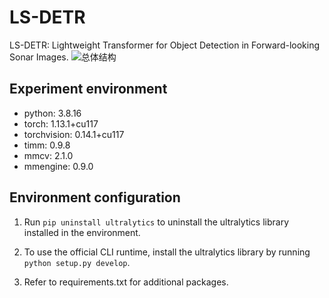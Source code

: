 # LS-DETR
LS-DETR: Lightweight Transformer for Object Detection in Forward-looking Sonar Images.
![总体结构](https://github.com/user-attachments/assets/5559144c-9a93-4a2a-b55b-8ac0f73a3980)


## Experiment environment 
* python: 3.8.16  
* torch: 1.13.1+cu117  
* torchvision: 0.14.1+cu117  
* timm: 0.9.8  
* mmcv: 2.1.0  
* mmengine: 0.9.0  

## Environment configuration
1. Run `pip uninstall ultralytics` to uninstall the ultralytics library installed in the environment.

2. To use the official CLI runtime, install the ultralytics library by running `python setup.py develop`.

3. Refer to requirements.txt for additional packages.
